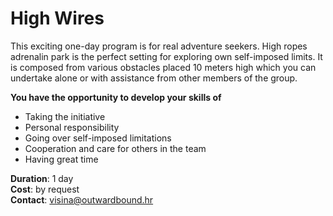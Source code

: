 # High Wires

This exciting one-day program is for real adventure seekers. High ropes adrenalin park is the perfect setting for exploring own self-imposed limits. It is composed from various obstacles placed 10 meters high which you can undertake alone or with assistance from other members of the group.

**You have the opportunity to develop your skills of**

-	Taking the initiative
-	Personal responsibility
-	Going over self-imposed limitations
-	Cooperation and care for others in the team
-	Having great time

**Duration**: 1 day<br>
**Cost**: by request<br>
**Contact**: <visina@outwardbound.hr>
